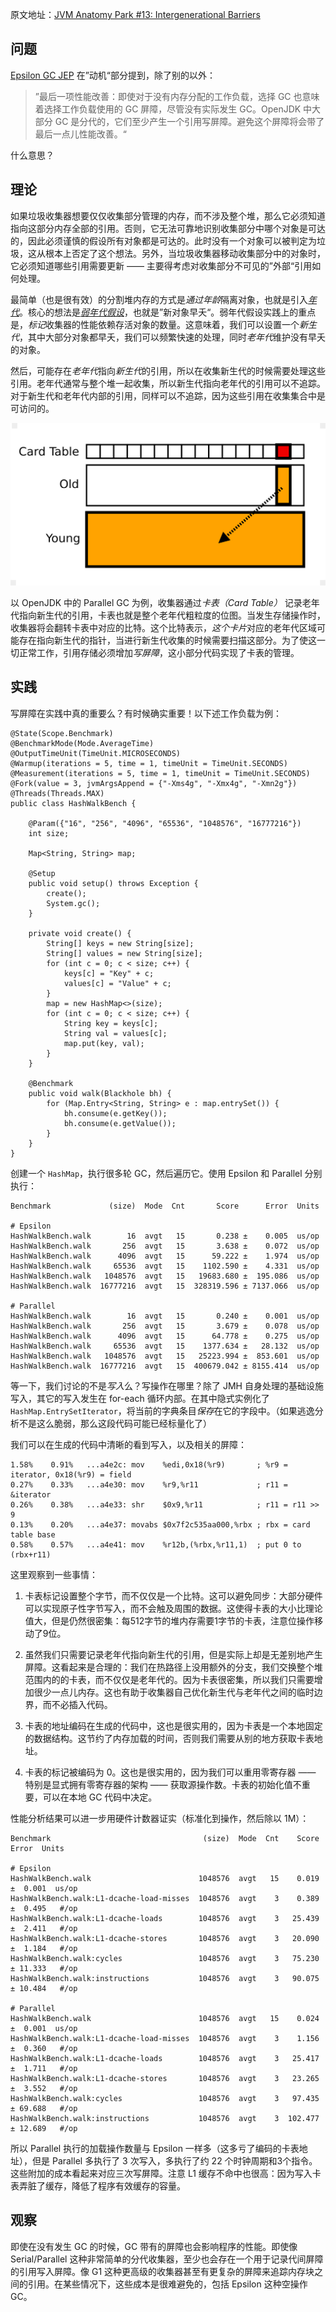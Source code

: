 原文地址：[JVM Anatomy Park #13: Intergenerational Barriers](https://shipilev.net/jvm-anatomy-park/13-intergenerational-barriers/)

## 问题

[Epsilon GC JEP](http://openjdk.java.net/jeps/8174901) 在”动机“部分提到，除了别的以外：

> ”最后一项性能改善：即使对于没有内存分配的工作负载，选择 GC 也意味着选择工作负载使用的 GC 屏障，尽管没有实际发生 GC。OpenJDK 中大部分 GC 是分代的，它们至少产生一个引用写屏障。避免这个屏障将会带了最后一点儿性能改善。“

什么意思？

## 理论

如果垃圾收集器想要仅仅收集部分管理的内存，而不涉及整个堆，那么它必须知道指向这部分内存全部的引用。否则，它无法可靠地识别收集部分中哪个对象是可达的，因此必须谨慎的假设所有对象都是可达的。此时没有一个对象可以被判定为垃圾，这从根本上否定了这个想法。另外，当垃圾收集器移动收集部分中的对象时，它必须知道哪些引用需要更新 —— 主要得考虑对收集部分不可见的”外部“引用如何处理。

最简单（也是很有效）的分割堆内存的方式是*通过年龄*隔离对象，也就是引入[*年代*](https://en.wikipedia.org/wiki/Tracing_garbage_collection#Generational_GC_.28ephemeral_GC.29)。核心的想法是[*弱年代假设*](http://www.memorymanagement.org/glossary/g.html#term-generational-hypothesis)，也就是”新对象早夭“。弱年代假设实践上的重点是，*标记*收集器的性能依赖存活对象的数量。这意味着，我们可以设置一个*新生代*，其中大部分对象都早夭，我们可以频繁快速的处理，同时*老年代*维护没有早夭的对象。

然后，可能存在*老年代*指向*新生代*的引用，所以在收集新生代的时候需要处理这些引用。老年代通常与整个堆一起收集，所以新生代指向老年代的引用可以不追踪。对于新生代和老年代内部的引用，同样可以不追踪，因为这些引用在收集集合中是可访问的。

![](./assets/648322-42d901c09d22aa2e.png)

以 OpenJDK 中的 Parallel GC 为例，收集器通过*卡表（Card Table）* 记录老年代指向新生代的引用，卡表也就是整个老年代粗粒度的位图。当发生存储操作时，收集器将会翻转卡表中对应的比特。这个比特表示，*这个卡片*对应的老年代区域可能存在指向新生代的指针，当进行新生代收集的时候需要扫描这部分。为了使这一切正常工作，引用存储必须增加*写屏障*，这小部分代码实现了卡表的管理。

## 实践

写屏障在实践中真的重要么？有时候确实重要！以下述工作负载为例：

```
@State(Scope.Benchmark)
@BenchmarkMode(Mode.AverageTime)
@OutputTimeUnit(TimeUnit.MICROSECONDS)
@Warmup(iterations = 5, time = 1, timeUnit = TimeUnit.SECONDS)
@Measurement(iterations = 5, time = 1, timeUnit = TimeUnit.SECONDS)
@Fork(value = 3, jvmArgsAppend = {"-Xms4g", "-Xmx4g", "-Xmn2g"})
@Threads(Threads.MAX)
public class HashWalkBench {

    @Param({"16", "256", "4096", "65536", "1048576", "16777216"})
    int size;

    Map<String, String> map;

    @Setup
    public void setup() throws Exception {
        create();
        System.gc();
    }

    private void create() {
        String[] keys = new String[size];
        String[] values = new String[size];
        for (int c = 0; c < size; c++) {
            keys[c] = "Key" + c;
            values[c] = "Value" + c;
        }
        map = new HashMap<>(size);
        for (int c = 0; c < size; c++) {
            String key = keys[c];
            String val = values[c];
            map.put(key, val);
        }
    }

    @Benchmark
    public void walk(Blackhole bh) {
        for (Map.Entry<String, String> e : map.entrySet()) {
            bh.consume(e.getKey());
            bh.consume(e.getValue());
        }
    }
}
```

创建一个 `HashMap`，执行很多轮 GC，然后遍历它。使用 Epsilon 和 Parallel 分别执行：

```
Benchmark             (size)  Mode  Cnt       Score      Error  Units

# Epsilon
HashWalkBench.walk        16  avgt   15       0.238 ±    0.005  us/op
HashWalkBench.walk       256  avgt   15       3.638 ±    0.072  us/op
HashWalkBench.walk      4096  avgt   15      59.222 ±    1.974  us/op
HashWalkBench.walk     65536  avgt   15    1102.590 ±    4.331  us/op
HashWalkBench.walk   1048576  avgt   15   19683.680 ±  195.086  us/op
HashWalkBench.walk  16777216  avgt   15  328319.596 ± 7137.066  us/op

# Parallel
HashWalkBench.walk        16  avgt   15       0.240 ±    0.001  us/op
HashWalkBench.walk       256  avgt   15       3.679 ±    0.078  us/op
HashWalkBench.walk      4096  avgt   15      64.778 ±    0.275  us/op
HashWalkBench.walk     65536  avgt   15    1377.634 ±   28.132  us/op
HashWalkBench.walk   1048576  avgt   15   25223.994 ±  853.601  us/op
HashWalkBench.walk  16777216  avgt   15  400679.042 ± 8155.414  us/op
```

等一下，我们讨论的不是*写入*么？写操作在哪里？除了 JMH 自身处理的基础设施写入，其它的写入发生在 for-each 循环内部。在其中隐式实例化了 `HashMap.EntrySetIterator`，将当前的字典条目*保存*在它的字段中。（如果逃逸分析不是这么脆弱，那么这段代码可能已经标量化了）

我们可以在生成的代码中清晰的看到写入，以及相关的屏障：

```
1.58%    0.91%   ...a4e2c: mov    %edi,0x18(%r9)       ; %r9 = iterator, 0x18(%r9) = field
0.27%    0.33%   ...a4e30: mov    %r9,%r11             ; r11 = &iterator
0.26%    0.38%   ...a4e33: shr    $0x9,%r11            ; r11 = r11 >> 9
0.13%    0.20%   ...a4e37: movabs $0x7f2c535aa000,%rbx ; rbx = card table base
0.58%    0.57%   ...a4e41: mov    %r12b,(%rbx,%r11,1)  ; put 0 to (rbx+r11)
```

这里观察到一些事情：

1. 卡表标记设置整个字节，而不仅仅是一个比特。这可以避免同步：大部分硬件可以实现原子性字节写入，而不会触及周围的数据。这使得卡表的大小比理论值大，但是仍然很密集：每512字节的堆内存需要1字节的卡表，注意位操作移动了9位。

2. 虽然我们只需要记录老年代指向新生代的引用，但是实际上却是无差别地产生屏障。这看起来是合理的：我们在热路径上没用额外的分支，我们交换整个堆范围内的的卡表，而不仅仅是老年代的。因为卡表很密集，所以我们只需要增加很少一点儿内存。这也有助于收集器自己优化新生代与老年代之间的临时边界，而不必插入代码。

3. 卡表的地址编码在生成的代码中，这也是很实用的，因为卡表是一个本地固定的数据结构。这节约了内存加载的时间，否则我们需要从别的地方获取卡表地址。

4. 卡表的标记被编码为 0。这也是很实用的，因为我们可以重用零寄存器 —— 特别是显式拥有零寄存器的架构 —— 获取源操作数。卡表的初始化值不重要，可以在本地 GC 代码中决定。

性能分析结果可以进一步用硬件计数器证实（标准化到操作，然后除以 1M）：

```
Benchmark                                  (size)  Mode  Cnt    Score    Error  Units

# Epsilon
HashWalkBench.walk                        1048576  avgt   15    0.019 ±  0.001  us/op
HashWalkBench.walk:L1-dcache-load-misses  1048576  avgt    3    0.389 ±  0.495   #/op
HashWalkBench.walk:L1-dcache-loads        1048576  avgt    3   25.439 ±  2.411   #/op
HashWalkBench.walk:L1-dcache-stores       1048576  avgt    3   20.090 ±  1.184   #/op
HashWalkBench.walk:cycles                 1048576  avgt    3   75.230 ± 11.333   #/op
HashWalkBench.walk:instructions           1048576  avgt    3   90.075 ± 10.484   #/op

# Parallel
HashWalkBench.walk                        1048576  avgt   15    0.024 ±  0.001  us/op
HashWalkBench.walk:L1-dcache-load-misses  1048576  avgt    3    1.156 ±  0.360   #/op
HashWalkBench.walk:L1-dcache-loads        1048576  avgt    3   25.417 ±  1.711   #/op
HashWalkBench.walk:L1-dcache-stores       1048576  avgt    3   23.265 ±  3.552   #/op
HashWalkBench.walk:cycles                 1048576  avgt    3   97.435 ± 69.688   #/op
HashWalkBench.walk:instructions           1048576  avgt    3  102.477 ± 12.689   #/op
```

所以 Parallel 执行的加载操作数量与 Epsilon 一样多（这多亏了编码的卡表地址），但是 Parallel 多执行了 3 次写入，多执行了约 22 个时钟周期和3个指令。这些附加的成本看起来对应三次写屏障。注意 L1 缓存不命中也很高：因为写入卡表弄脏了缓存，降低了程序有效缓存的容量。

## 观察

即使在没有发生 GC 的时候，GC 带有的屏障也会影响程序的性能。即使像 Serial/Parallel 这种非常简单的分代收集器，至少也会存在一个用于记录代间屏障的引用写入屏障。像 G1 这种更高级的收集器甚至有更复杂的屏障来追踪内存块之间的引用。在某些情况下，这些成本是很难避免的，包括 Epsilon 这种空操作 GC。
